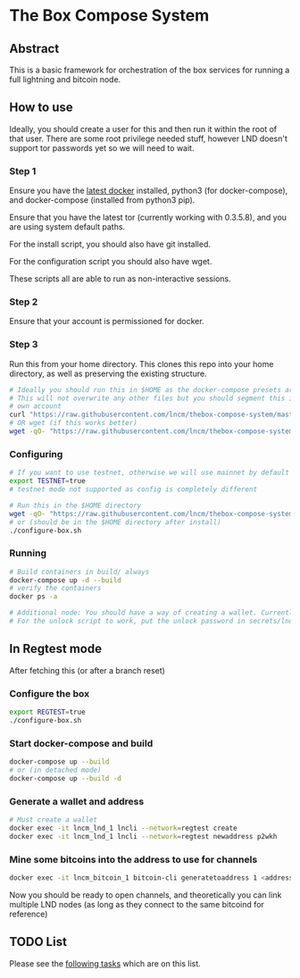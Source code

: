 # The Box Compose System

## Abstract

This is a basic framework for orchestration of the box services for running a full lightning and bitcoin node.

## How to use

Ideally, you should create a user for this and then run it within the root of that user. There are some root privilege needed stuff, however LND doesn't support tor passwords yet so we will need to wait.

### Step 1

Ensure you have the [latest docker](https://docs.docker.com/install/linux/docker-ce/ubuntu/) installed, python3 (for docker-compose), and docker-compose (installed from python3 pip).

Ensure that you have the latest tor (currently working with 0.3.5.8), and you are using system default paths.

For the install script, you should also have git installed.

For the configuration script you should also have wget.

These scripts all are able to run as non-interactive sessions.

### Step 2

Ensure that your account is permissioned for docker.

### Step 3

Run this from your home directory. This clones this repo into your home directory, as well as preserving the existing structure.

```bash
# Ideally you should run this in $HOME as the docker-compose presets are in home
# This will not overwrite any other files but you should segment this in its
# own account
curl "https://raw.githubusercontent.com/lncm/thebox-compose-system/master/install-box.sh" | sh
# OR wget (if this works better)
wget -qO- "https://raw.githubusercontent.com/lncm/thebox-compose-system/master/install-box.sh" | sh
```

### Configuring

```bash
# If you want to use testnet, otherwise we will use mainnet by default and be #reckless
export TESTNET=true
# testnet mode not supported as config is completely different

# Run this in the $HOME directory
wget -qO- "https://raw.githubusercontent.com/lncm/thebox-compose-system/master/configure-box.sh" | sh
# or (should be in the $HOME directory after install)
./configure-box.sh
```

### Running

```bash
# Build containers in build/ always
docker-compose up -d --build
# verify the containers
docker ps -a

# Additional node: You should have a way of creating a wallet. Currently this container does not have a create wallet container.
# For the unlock script to work, put the unlock password in secrets/lnd-password.txt
```


## In Regtest mode

After fetching this (or after a branch reset)

### Configure the box

```bash
export REGTEST=true
./configure-box.sh
```

### Start docker-compose and build

```bash
docker-compose up --build
# or (in detached mode)
docker-compose up --build -d
```

### Generate a wallet and address

```bash
# Must create a wallet
docker exec -it lncm_lnd_1 lncli --network=regtest create
docker exec -it lncm_lnd_1 lncli --network=regtest newaddress p2wkh
```

### Mine some bitcoins into the address to use for channels

```bash
docker exec -it lncm_bitcoin_1 bitcoin-cli generatetoaddress 1 <address-generated>
```

Now you should be ready to open channels, and theoretically you can link multiple LND nodes (as long as they connect to the same bitcoind for reference)


## TODO List

Please see the [following tasks](https://github.com/lncm/thebox-compose-system/issues?q=is%3Aissue+is%3Aopen+label%3ATODO) which are on this list.
